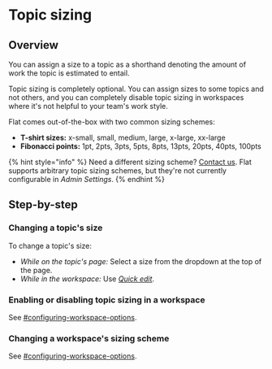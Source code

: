 # Topic sizing

## Overview

You can assign a size to a topic as a shorthand denoting the amount of work the topic is estimated to entail.

Topic sizing is completely optional. You can assign sizes to some topics and not others, and you can completely disable topic sizing in workspaces where it's not helpful to your team's work style.

Flat comes out-of-the-box with two common sizing schemes:

* **T-shirt sizes:** x-small, small, medium, large, x-large, xx-large
* **Fibonacci points:** 1pt, 2pts, 3pts, 5pts, 8pts, 13pts, 20pts, 40pts, 100pts

{% hint style="info" %}
Need a different sizing scheme? [Contact us](../welcome/help-and-support.md). Flat supports arbitrary topic sizing schemes, but they're not currently configurable in _Admin Settings_.
{% endhint %}

## Step-by-step

### Changing a topic's size

To change a topic's size:

* _While on the topic's page:_ Select a size from the dropdown at the top of the page.
* _While in the workspace:_ Use [_Quick edit_](selecting-and-editing-topics.md).

### Enabling or disabling topic sizing in a workspace

See [#configuring-workspace-options](../workspaces/managing-workspaces.md#configuring-workspace-options "mention").

### Changing a workspace's sizing scheme

See [#configuring-workspace-options](../workspaces/managing-workspaces.md#configuring-workspace-options "mention").
